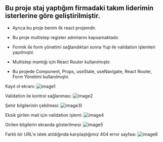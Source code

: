 ## Bu proje staj yaptığım firmadaki takım liderimin isterlerine göre geliştirilmiştir. 

- Ayrıca bu proje benim ilk react projemdir.

- Bu proje multistep register adımlarını kapsamaktadır.

- Formik ile form yönetimi sağlandıktan sonra Yup ile validation işlemleri yapılmıştır.

- Multistep mantığı için React Router kullanılmıştır.

- Bu projede Component, Props, useState, useNavigate, React Router, Form Yönetimi kullanılmıştır.

Kayıt ol ekranı:
![image1](https://user-images.githubusercontent.com/70768778/180705245-2872f67e-2fa8-47af-b013-ae9ffadc0baf.png)

Validation ile kontrol sağlanması:
![image2](https://user-images.githubusercontent.com/70768778/180705413-57c3843e-e440-470d-9037-72e4dfebbe77.png)

Şehir bilgilerinin çekilmesi:
![image3)](https://user-images.githubusercontent.com/70768778/180705512-687c1e00-4126-4bb2-84b7-016b2e04657d.png)

Eksik girilen mail için validation işlemi:
![image4](https://user-images.githubusercontent.com/70768778/180705564-ed78bf37-ae39-4cdf-b739-c38cab8104c1.png)

Girilen bilgilerin ekranda gösterilmesi:
![image5](https://user-images.githubusercontent.com/70768778/180705637-fb8b651a-8a09-4fbc-887a-675a64de8162.png)

Farklı bir URL'e istek atıldığında karşılaştığımız 404 error sayfası:
![image6](https://user-images.githubusercontent.com/70768778/180705675-f2992035-2638-403b-bf96-b2b1a36130b8.png)
